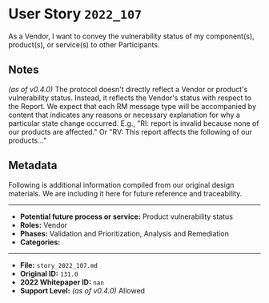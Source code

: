 
# User Story `2022_107` #

As a Vendor, I want to convey the vulnerability status of my component(s), product(s), or service(s) to other Participants.

## Notes ##

*(as of v0.4.0)*
The protocol doesn't directly reflect a Vendor or product's vulnerability status. Instead, it reflects the Vendor's status with respect to the Report. We expect that each RM message type will be accompanied by content that indicates any reasons or necessary explanation for why a particular state change occurred. E.g., "RI: report is invalid because none of our products are affected." Or "RV: This report affects the following of our products..."


## Metadata ##

Following is additional information compiled from our original design materials.
We are including it here for future reference and traceability.

---

- **Potential future process or service:** Product vulnerability status
- **Roles:** Vendor
- **Phases:** Validation and Prioritization, Analysis and Remediation
- **Categories:** 

---

- **File:** `story_2022_107.md`
- **Original ID:** `131.0`
- **2022 Whitepaper ID:** `nan`
- **Support Level:** *(as of v0.4.0)* Allowed
